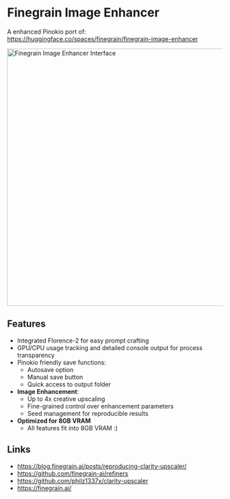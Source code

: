 # Finegrain Image Enhancer

A enhanced Pinokio port of: https://huggingface.co/spaces/finegrain/finegrain-image-enhancer

<img src="https://github.com/user-attachments/assets/77662308-9b87-411a-a940-8848b3f89006" width="600" alt="Finegrain Image Enhancer Interface">

## Features

- Integrated Florence-2 for easy prompt crafting
- GPU/CPU usage tracking and detailed console output for process transparency
- Pinokio friendly save functions:
  - Autosave option
  - Manual save button
  - Quick access to output folder
- **Image Enhancement**:
  - Up to 4x creative upscaling
  - Fine-grained control over enhancement parameters
  - Seed management for reproducible results
- **Optimized for 8GB VRAM**
  - All features fit into 8GB VRAM :) 

## Links

- https://blog.finegrain.ai/posts/reproducing-clarity-upscaler/
- https://github.com/finegrain-ai/refiners
- https://github.com/philz1337x/clarity-upscaler
- https://finegrain.ai/
